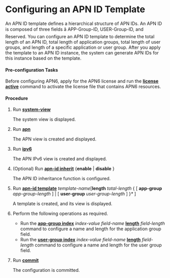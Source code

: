 Configuring an APN ID Template
==============================

An APN ID template defines a hierarchical structure of APN IDs. An APN ID is composed of three fields â APP-Group-ID, USER-Group-ID, and Reserved. You can configure an APN ID template to determine the total length of an APN ID, total length of application groups, total length of user groups, and length of a specific application or user group. After you apply the template to an APN ID instance, the system can generate APN IDs for this instance based on the template.

#### Pre-configuration Tasks

Before configuring APN6, apply for the APN6 license and run the [**license active**](cmdqueryname=license+active) command to activate the license file that contains APN6 resources.


#### Procedure

1. Run [**system-view**](cmdqueryname=system-view)
   
   
   
   The system view is displayed.
2. Run [**apn**](cmdqueryname=apn)
   
   
   
   The APN view is created and displayed.
3. Run [**ipv6**](cmdqueryname=ipv6)
   
   
   
   The APN IPv6 view is created and displayed.
4. (Optional) Run [**apn-id inherit**](cmdqueryname=apn-id+inherit) {**enable** | **disable** }
   
   
   
   The APN ID inheritance function is configured.
5. Run [**apn-id template**](cmdqueryname=apn-id+template) *template-name*[**length** *total-length* { [ **app-group** *app-group-length* ] | [ **user-group** *user-group-length* ] }*\** ]
   
   
   
   A template is created, and its view is displayed.
6. Perform the following operations as required.
   
   
   * Run the [**app-group index**](cmdqueryname=app-group+index) *index-value* *field-name* [**length**](cmdqueryname=length) *field-length* command to configure a name and length for the application group field.
   * Run the [**user-group index**](cmdqueryname=user-group+index) *index-value* *field-name* [**length**](cmdqueryname=length) *field-length* command to configure a name and length for the user group field.
7. Run [**commit**](cmdqueryname=commit)
   
   
   
   The configuration is committed.